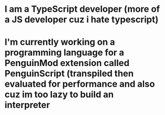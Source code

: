 # I am a TypeScript developer (more of a JS developer cuz i hate typescript)
# I'm currently working on a programming language for a PenguinMod extension called PenguinScript (transpiled then evaluated for performance and also cuz im too lazy to build an interpreter

<!--
**lego7set/lego7set** is a ✨ _special_ ✨ repository because its `README.md` (this file) appears on your GitHub profile.

Here are some ideas to get you started:

- 🔭 I’m currently working on ...
- 🌱 I’m currently learning ...
- 👯 I’m looking to collaborate on ...
- 🤔 I’m looking for help with ...
- 💬 Ask me about ...
- 📫 How to reach me: ...
- 😄 Pronouns: ...
- ⚡ Fun fact: ...
-->
